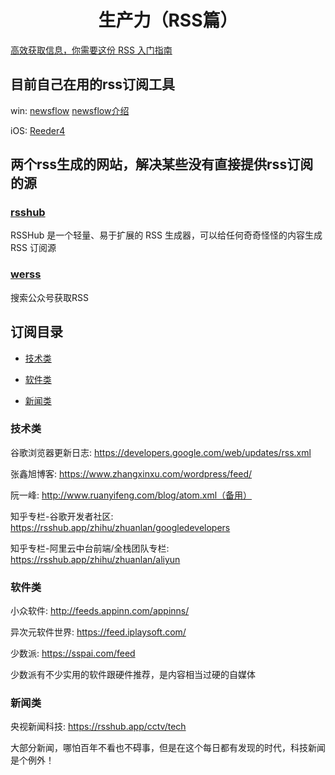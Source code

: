 <h1 align="center">生产力（RSS篇）</h1>

[高效获取信息，你需要这份 RSS 入门指南](https://sspai.com/post/56391)

## 目前自己在用的rss订阅工具

win: [newsflow](https://www.microsoft.com/zh-cn/p/newsflow/9nblggh58s5r)
[newsflow介绍](https://www.iplaysoft.com/newsflow.html)

iOS: [Reeder4](https://apps.apple.com/cn/app/reeder-4/id1449412357)

## 两个rss生成的网站，解决某些没有直接提供rss订阅的源

### [rsshub](https://docs.rsshub.app/)

RSSHub 是一个轻量、易于扩展的 RSS 生成器，可以给任何奇奇怪怪的内容生成 RSS 订阅源

### [werss](https://werss.app/)

搜索公众号获取RSS


## 订阅目录

- [技术类](#技术类)

- [软件类](#软件类)

- [新闻类](#新闻类)

### 技术类

谷歌浏览器更新日志:  https://developers.google.com/web/updates/rss.xml

张鑫旭博客: https://www.zhangxinxu.com/wordpress/feed/ 

阮一峰:   http://www.ruanyifeng.com/blog/atom.xml（备用）

知乎专栏-谷歌开发者社区: https://rsshub.app/zhihu/zhuanlan/googledevelopers

知乎专栏-阿里云中台前端/全栈团队专栏: https://rsshub.app/zhihu/zhuanlan/aliyun


### 软件类

小众软件: http://feeds.appinn.com/appinns/

异次元软件世界: https://feed.iplaysoft.com/

少数派: https://sspai.com/feed

少数派有不少实用的软件跟硬件推荐，是内容相当过硬的自媒体


### 新闻类

央视新闻科技: https://rsshub.app/cctv/tech

大部分新闻，哪怕百年不看也不碍事，但是在这个每日都有发现的时代，科技新闻是个例外！